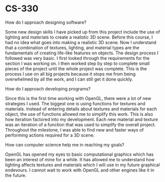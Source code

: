 # CS-330

How do I approach designing software?

Some new design skills I have picked up from this project include the use of lighting and materials to create a realistic 3D scene. Before this course, I had no idea what goes into making a realistic 3D scene. Now I understand that a combination of textures, lighting, and material types are the fundamentals of creating life-like features on objects. The design process I followed was very basic. I first looked through the requirements for the section I was working on. I then worked step by step to complete small pieces of the project until the whole project was complete. This is the process I use on all big projects because it stops me from being overwhelmed by all the work, and I can still get it done quickly. 

How do I approach developing programs?

Since this is the first time working with OpenGL, there were a lot of new strategies I used. The biggest one is using functions for textures and materials. Instead of entering details about textures and materials for each object, the use of functions allowed me to simplify this work. This is also how iteration factored into my development. Each new material and texture was an iteration of a function that was used to simplify the overall project. Throughout the milestone, I was able to find new and faster ways of performing actions required for a 3D scene. 

How can computer science help me in reaching my goals?

OpenGL has opened my eyes to basic computational graphics which has been an interest of mine for a while. It has allowed me to understand how lighting affects textures and materials which I will use in my future graphical endevours. I cannot wait to work with OpenGL and other engines like it in the future.
